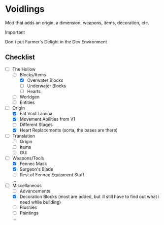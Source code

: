 # Voidlings
Mod that adds an origin, a dimension, weapons, items, decoration, etc.

>[!IMPORTANT]
> Don't put Farmer's Delight in the Dev Environment

## Checklist
- [ ] The Hollow
  - [ ] Blocks/Items
    - [x] Overwater Blocks
    - [ ] Underwater Blocks
    - [ ] Hearts
  - [ ] Worldgen
  - [ ] Entities
- [ ] Origin
  - [x] Eat Void Lamina
  - [x] Movement Abilities from V1
  - [ ] Different Stages
  - [x] Heart Replacements (sorta, the bases are there)
- [ ] Translation
  - [ ] Origin
  - [ ] Items
  - [ ] GUI
- [ ] Weapons/Tools
  - [x] Fennec Mask
  - [x] Surgeon's Blade
  - [ ] Rest of Fennec Equipment Stuff
  
  ...
- [ ] Miscellaneous
  - [ ] Advancements
  - [X] Decoration Blocks (most are added, but ill still have to find out what i need while building)
  - [ ] Plushies
  - [ ] Paintings
  
  ...
